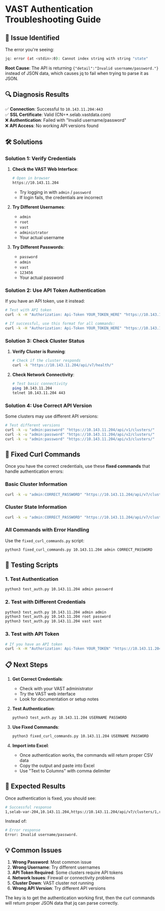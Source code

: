 # VAST Authentication Troubleshooting Guide

## 🚨 Issue Identified

The error you're seeing:
```bash
jq: error (at <stdin>:0): Cannot index string with string "state"
```

**Root Cause**: The API is returning `{"detail":"Invalid username/password."}` instead of JSON data, which causes jq to fail when trying to parse it as JSON.

## 🔍 Diagnosis Results

✅ **Connection**: Successful to `10.143.11.204:443`  
✅ **SSL Certificate**: Valid (CN=*.selab.vastdata.com)  
❌ **Authentication**: Failed with "Invalid username/password"  
❌ **API Access**: No working API versions found  

## 🛠️ Solutions

### **Solution 1: Verify Credentials**

1. **Check the VAST Web Interface**:
   ```bash
   # Open in browser
   https://10.143.11.204
   ```
   - Try logging in with `admin` / `password`
   - If login fails, the credentials are incorrect

2. **Try Different Usernames**:
   - `admin`
   - `root` 
   - `vast`
   - `administrator`
   - Your actual username

3. **Try Different Passwords**:
   - `password`
   - `admin`
   - `vast`
   - `123456`
   - Your actual password

### **Solution 2: Use API Token Authentication**

If you have an API token, use it instead:

```bash
# Test with API token
curl -k -H "Authorization: Api-Token YOUR_TOKEN_HERE" "https://10.143.11.204/api/v7/clusters/"

# If successful, use this format for all commands:
curl -k -H "Authorization: Api-Token YOUR_TOKEN_HERE" "https://10.143.11.204/api/v7/clusters/" | jq -r '.[] | [.id, .name, .mgmt_vip] | @csv'
```

### **Solution 3: Check Cluster Status**

1. **Verify Cluster is Running**:
   ```bash
   # Check if the cluster responds
   curl -k "https://10.143.11.204/api/v7/health/"
   ```

2. **Check Network Connectivity**:
   ```bash
   # Test basic connectivity
   ping 10.143.11.204
   telnet 10.143.11.204 443
   ```

### **Solution 4: Use Correct API Version**

Some clusters may use different API versions:

```bash
# Test different versions
curl -k -u "admin:password" "https://10.143.11.204/api/v1/clusters/"
curl -k -u "admin:password" "https://10.143.11.204/api/v2/clusters/"
curl -k -u "admin:password" "https://10.143.11.204/api/v3/clusters/"
```

## 🔧 Fixed Curl Commands

Once you have the correct credentials, use these **fixed commands** that handle authentication errors:

### **Basic Cluster Information**
```bash
curl -k -u "admin:CORRECT_PASSWORD" "https://10.143.11.204/api/v7/clusters/" | jq -r 'if type == "array" then .[] | [.id, .name, .mgmt_vip, .url, .build, .psnt, .guid, .uptime, .online_start_time, .deployment_time] | @csv else "Error: " + .detail end'
```

### **Cluster State Information**
```bash
curl -k -u "admin:CORRECT_PASSWORD" "https://10.143.11.204/api/v7/clusters/" | jq -r 'if type == "array" then .[] | [.state, .ssd_raid_state, .nvram_raid_state, .memory_raid_state, .leader_state, .leader_cnode, .mgmt_cnode, .mgmt_inner_vip, .mgmt_inner_vip_cnode, .enabled, .enable_similarity, .similarity_active, .skip_dedup, .dedup_active, .is_wb_raid_enabled, .wb_raid_layout, .dbox_ha_support, .enable_rack_level_resiliency, .b2b_configuration, .disable_metrics] | @csv else "Error: " + .detail end'
```

### **All Commands with Error Handling**

Use the `fixed_curl_commands.py` script:

```bash
python3 fixed_curl_commands.py 10.143.11.204 admin CORRECT_PASSWORD
```

## 🧪 Testing Scripts

### **1. Test Authentication**
```bash
python3 test_auth.py 10.143.11.204 admin password
```

### **2. Test with Different Credentials**
```bash
python3 test_auth.py 10.143.11.204 admin admin
python3 test_auth.py 10.143.11.204 root password
python3 test_auth.py 10.143.11.204 vast vast
```

### **3. Test with API Token**
```bash
# If you have an API token
curl -k -H "Authorization: Api-Token YOUR_TOKEN" "https://10.143.11.204/api/v7/clusters/"
```

## 📋 Next Steps

1. **Get Correct Credentials**:
   - Check with your VAST administrator
   - Try the VAST web interface
   - Look for documentation or setup notes

2. **Test Authentication**:
   ```bash
   python3 test_auth.py 10.143.11.204 USERNAME PASSWORD
   ```

3. **Use Fixed Commands**:
   ```bash
   python3 fixed_curl_commands.py 10.143.11.204 USERNAME PASSWORD
   ```

4. **Import into Excel**:
   - Once authentication works, the commands will return proper CSV data
   - Copy the output and paste into Excel
   - Use "Text to Columns" with comma delimiter

## 🎯 Expected Results

Once authentication is fixed, you should see:

```bash
# Successful response
1,selab-var-204,10.143.11.204,https://10.143.11.204/api/v7/clusters/1,release-5.3.1-sp3-1898015,selab-var-204,127db70c-0197-5f4f-8af8-44bead61cda2,10 days 9:39:18.164634,2025-09-17T22:34:29.502591Z,2025-08-07T18:57:44.259621Z
```

Instead of:
```bash
# Error response
Error: Invalid username/password.
```

## 💡 Common Issues

1. **Wrong Password**: Most common issue
2. **Wrong Username**: Try different usernames
3. **API Token Required**: Some clusters require API tokens
4. **Network Issues**: Firewall or connectivity problems
5. **Cluster Down**: VAST cluster not running
6. **Wrong API Version**: Try different API versions

The key is to get the authentication working first, then the curl commands will return proper JSON data that jq can parse correctly.
